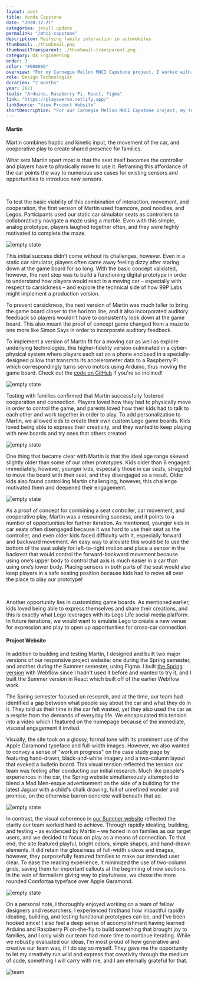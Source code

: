 ```yaml
---
layout: post
title: Honda Capstone
date: "2020-12-21"
categories: jekyll update
permalink: "/mhci-capstone"
description: Reifying family interaction in automobiles
thumbnail: ./thumbnail.png
thumbnailTransparent: ./thumbnail-transparent.png
category: UX Engineering
order: 3
color: "#000000"
overview: "For my Carnegie Mellon MHCI Capstone project, I worked within a team of researchers and designers to reimagine family interaction in cars with our client, 99P Labs, an innovation lab within Honda. We ultimately developed Swervo, a product-service ecosystem that reframes the car as a game console with the goal of fostering connection for families through unique combinations of play, interaction modalities, and the affordances of the car. My main contribution was building and user testing a smartphone-controlled robot, affectionately named Martin, using Arduino and Raspberry Pi, both of which I learned on-the-fly. I also designed and built a responsive project website in React and Figma."
role: Design Technologist
duration: "7 months"
year: 2021
tools: "Arduino, Raspberry Pi, React, Figma"
link: "https://playswervo.netlify.app/"
linkSource: "View Project Website"
shortDescription: "For our Carnegie Mellon MHCI Capstone project, my team and I reimagined family interaction in cars by reframing the car as a game console. In the process, I built and user tested a robot using Arduino and Raspberry Pi as well as a responsive project website."
---
```


<!-- <div class="kg-image" style="margin-top:100px;padding:56.25% 0 0 0;position:relative;"><iframe src="https://player.vimeo.com/video/547798818?badge=0&amp;autopause=0&amp;player_id=0&amp;app_id=58479" frameborder="0" allow="autoplay; fullscreen; picture-in-picture" allowfullscreen style="position:absolute;top:0;left:0;width:100%;height:100%;" title="Are We There Yet?"></iframe></div><script src="https://player.vimeo.com/api/player.js"></script> -->

<div class="post-content-body-content-container">
    <div class="post-content-body-content-header">
        <h4>Martin</h4>
    </div>

<div class="post-content-body-content-content">
<p>Martin combines haptic and kinetic input, the movement of the car, and cooperative play to create shared presence for families.</p>
<p>What sets Martin apart most is that the seat itself becomes the controller and players have to physically move to use it. Reframing this affordance of the car points the way to numerous use cases for existing sensors and opportunities to introduce new sensors.</p>
‍
<p>To test the basic viability of this combination of interaction, movement, and cooperation, the first version of Martin used foamcore, pool noodles, and Legos. Participants used our static car simulator seats as controllers to collaboratively navigate a maze using a marble. Even with this simple, analog prototype, players laughed together often, and they were highly motivated to complete the maze.</p>
</div>
</div>

![empty state](./1.png)

<div class="post-content-body-content-container full-width">
<p>This initial success didn’t come without its challenges, however. Even in a static car simulator, players often came away feeling dizzy after staring down at the game board for so long. With the basic concept validated, however, the next step was to build a functioning digital prototype in order to understand how players would react in a moving car – especially with respect to carsickness – and explore the technical side of how 99P Labs might implement a production version.</p>
</div>

<div class="post-content-body-content-container full-width">
<p>To prevent carsickness, the next version of Martin was much taller to bring the game board closer to the horizon line, and it also incorporated auditory feedback so players wouldn’t have to consistently look down at the game board. This also meant the proof of concept game changed from a maze to one more like Simon Says in order to incorporate auditory feedback.</p>
</div>

<div class="post-content-body-content-container full-width">
<p>To implement a version of Martin fit for a moving car as well as explore underlying technologies, this higher-fidelity version culminated in a cyber-physical system where players each sat on a phone enclosed in a specially-designed pillow that transmits its accelerometer data to a Raspberry Pi which correspondingly turns servo motors using Arduino, thus moving the game board. Check out the <a href="https://github.com/victor-grajski/martin" target="_blank">code on GitHub</a> if you're so inclined!</p>
</div>

![empty state](./diagram.png)

<div class="post-content-body-content-container full-width">
<p>Testing with families confirmed that Martin successfully fostered cooperation and connection. Players loved how they had to physically move in order to control the game, and parents loved how their kids had to talk to each other and work together in order to play. To add personalization to Martin, we allowed kids to create their own custom Lego game boards. Kids loved being able to express their creativity, and they wanted to keep playing with new boards and try ones that others created.</p>
</div>

![empty state](./2.png)

<div class="post-content-body-content-container full-width">
<p>One thing that became clear with Martin is that the ideal age range skewed slightly older than some of our other prototypes. Kids older than 6 engaged immediately, however, younger kids, especially those in car seats, struggled to move the board with their seat, and they disengaged as a result. Older kids also found controlling Martin challenging, however, this challenge motivated them and deepened their engagement.</p>
</div>

![empty state](./3.png)

<div class="post-content-body-content-container full-width">
<p>As a proof of concept for combining a seat controller, car movement, and cooperative play, Martin was a resounding success, and it points to a number of opportunities for further iteration. As mentioned, younger kids in car seats often disengaged because it was hard to use their seat as the controller, and even older kids faced difficulty with it, especially forward and backward movement. An easy way to alleviate this would be to use the bottom of the seat solely for left-to-right motion and place a sensor in the backrest that would control the forward-backward movement because using one’s upper body to control that axis is much easier in a car than using one’s lower body. Placing sensors in both parts of the seat would also keep players in a safe seating position because kids had to move all over the place to play our prototype!</p>
</div>
‍
<div class="post-content-body-content-container full-width">
<p>Another opportunity lies in customizing game boards. As mentioned earlier, kids loved being able to express themselves and share their creations, and this is exactly what Lego leverages with its Lego Life social media platform. In future iterations, we would want to emulate Lego to create a new venue for expression and play to open up opportunities for cross-car connection.</p>
</div>

<div class="post-content-body-content-container">
    <div class="post-content-body-content-header">
        <h4>Project Website</h4>
    </div>

<div class="post-content-body-content-content">
<p>In addition to building and testing Martin, I designed and built two major versions of our responsive project website: one during the Spring semester, and another during the Summer semester, using Figma. I built <a href="https://99p-labs-mhci-2021.webflow.io" target="_blank">the Spring version</a> with Webflow since I hadn't used it before and wanted to try it, and I built the Summer version in React which built off of the earlier Webflow work.</p>

<p>The Spring semester focused on research, and at the time, our team had identified a gap between what people say about the car and what they do in it. They told us their time in the car felt wasted, yet they also used the car as a respite from the demands of everyday life. We encapsulated this tension into a video which I featured on the homepage because of the immediate, visceral engagement it invited.</p>

<p>Visually, the site took on a glossy, formal tone with its prominent use of the Apple Garamond typeface and full-width images. However, we also wanted to  convey a sense of "work in progress" on the case study page by featuring hand-drawn, black-and-white imagery and a two-column layout that evoked a bulletin board. This visual tension reflected the tension our team was feeling after conducting our initial research. Much like people's experiences in the car, the Spring website simultaneously attempted to blend a Mad Men-esque advertisement on the side of a building for the latest Jaguar with a child's chalk drawing, full of unrefined wonder and promise, on the otherwise barren concrete wall beneath that ad.</p>
</div>
</div>

![empty state](./thumbnail-spring.png)

<div class="post-content-body-content-container full-width">
<p>In contrast, the visual coherence in <a href="https://playswervo.netlify.app" target="_blank">our Summer website</a> reflected the clarity our team worked hard to achieve. Through rapidly ideating, building, and testing – as evidenced by Martin – we honed in on families as our target users, and we decided to focus on play as a means of connection. To that end, the site featured playful, bright colors, simple shapes, and hand-drawn elements. It did retain the glossiness of full-width videos and images, however, they purposefully featured families to make our intended user clear. To ease the reading experience, it minimized the use of two-column grids, saving them for important callouts at the beginning of new sections. In the vein of formalism giving way to playfulness, we chose the more rounded Comfortaa typeface over Apple Garamond.</p>
</div>

![empty state](./thumbnail-summer-website.png)

<div class="post-content-body-content-container full-width">
<p>On a personal note, I thoroughly enjoyed working on a team of fellow designers and researchers. I experienced firsthand how impactful rapidly ideating, building, and testing functional prototypes can be, and I've been hooked since! I also feel a deep sense of accomplishment having learned Arduino and Raspberry Pi on-the-fly to build something that brought joy to families, and I only wish our team had more time to continue iterating. While we robustly evaluated our ideas, I'm most proud of how generative and creative our team was, if I do say so myself. They gave me the opportunity to let my creativity run wild and express that creativity through the medium of code, something I will carry with me, and I am eternally grateful for that.</p>
</div>

![team](./team.JPG)
